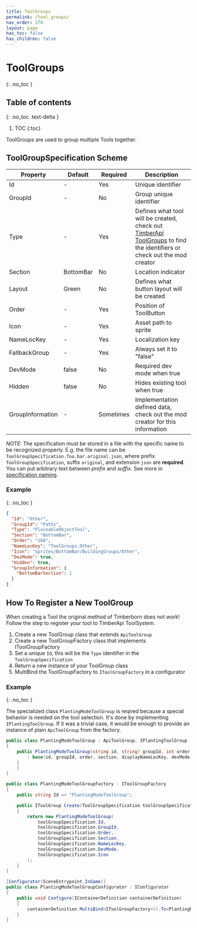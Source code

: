 ```yaml
---
title: ToolGroups
permalink: /tool_groups/
nav_order: 370
layout: page
has_toc: false
has_children: false
---
```

# ToolGroups
{: .no_toc }

## Table of contents
{: .no_toc .text-delta }

1. TOC
{:toc}

ToolGroups are used to group multiple Tools together.

## ToolGroupSpecification Scheme

| Property         | Default   | Required  | Description                                                                                                                                                                                                                 |
|------------------|-----------|-----------|-----------------------------------------------------------------------------------------------------------------------------------------------------------------------------------------------------------------------------|
| Id               | -         | Yes       | Unique identifier                                                                                                                                                                                                           |
| GroupId          | -         | No        | Group unique identifier                                                                                                                                                                                                     |
| Type             | -         | Yes       | Defines what tool will be created, check out [TimberApi ToolGroups](https://github.com/Timberborn-Modding-Central/TimberAPI/tree/main/Core/TimberApi/ToolGroupSystem/ToolGroups) to find the identifiers or check out the mod creator |
| Section          | BottomBar | No        | Location indicator                                                                                                                                                                                                          |
| Layout           | Green     | No        | Defines what button layout will be created                                                                                                                                                                                  |
| Order            | -         | Yes       | Position of ToolButton                                                                                                                                                                                                      |
| Icon             | -         | Yes       | Asset path to sprite                                                                                                                                                                                                        |
| NameLocKey       | -         | Yes       | Localization key                                                                                                                                                                                                            |
| FallbackGroup    | -         | Yes       | Always set it to "false"                                                                                                                                                                                                    |
| DevMode          | false     | No        | Required dev mode when true                                                                                                                                                                                                 |
| Hidden           | false     | No        | Hides existing tool when true                                                                                                                                                                                               |
| GroupInformation | -         | Sometimes | Implementation defined data, check out the mod creator for this information                                                                                                                                                 |

_NOTE:_ The specification must be stored in a file with the specific name to be recognized properly. E.g. the file name can be `ToolGroupSpecification.foo.bar.original.json`, where prefix `ToolGroupSpecification`, suffix `original`, and extension `json`
are **required**. You can put arbitrary text between _prefix_ and _suffix_. See more in [specification naming](../specifications/index.md#specification-naming).

### Example
{: .no_toc }
```json
{
  "Id": "Other",
  "GroupId": "Paths",
  "Type": "PlaceableObjectTool",
  "Section": "BottomBar",
  "Order": "180",
  "NameLocKey": "ToolGroups.Other",
  "Icon": "Sprites/BottomBar/BuildingGroups/Other",
  "DevMode": true,
  "Hidden": true,
  "GroupInformation": {
    "BottomBarSection": 1
  }
}
```

## How To Register a New ToolGroup
When creating a Tool the original method of Timberborn does not work! Follow the step to register your tool to TimberApi ToolSystem.  
1. Create a new ToolGroup class that extends `ApiToolGroup`
2. Create a new ToolGroupFactory class that implements IToolGroupFactory
3. Set a unique `Id`, this will be the `Type` identifier in the `ToolGroupSpecification`
4. Return a new instance of your ToolGroup class
5. MultiBind the ToolGroupFactory to `IToolGroupFactory` in a configurator

### Example
{: .no_toc }

The specialized class `PlantingModeToolGroup` is reqired because a special behavior is needed on the tool selection. It's done by
implementing `IPlantingToolGroup`. If it was a trivial case, it would be enough to provide an instance of plain `ApiToolGroup` from
the factory.

```csharp
public class PlantingModeToolGroup : ApiToolGroup, IPlantingToolGroup
{
    public PlantingModeToolGroup(string id, string? groupId, int order, string section, string displayNameLocKey, bool devMode, Sprite icon)
        : base(id, groupId, order, section, displayNameLocKey, devMode, icon)
    {
    }
}
```
```csharp
public class PlantingModeToolGroupFactory : IToolGroupFactory
{
    public string Id => "PlantingModeToolGroup";

    public IToolGroup Create(ToolGroupSpecification toolGroupSpecification)
    {
        return new PlantingModeToolGroup(
            toolGroupSpecification.Id,
            toolGroupSpecification.GroupId,
            toolGroupSpecification.Order,
            toolGroupSpecification.Section,
            toolGroupSpecification.NameLocKey,
            toolGroupSpecification.DevMode,
            toolGroupSpecification.Icon
        );
    }
}
```
```csharp
[Configurator(SceneEntrypoint.InGame)]
public class PlantingModeToolGroupConfigurator : IConfigurator
{
    public void Configure(IContainerDefinition containerDefinition)
    {
        containerDefinition.MultiBind<IToolGroupFactory>().To<PlantingModeToolGroupFactory>().AsSingleton();
    }
}
```
